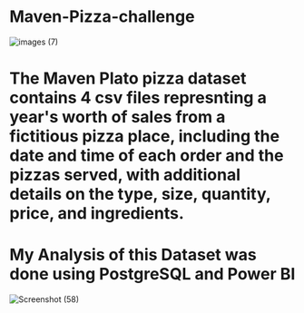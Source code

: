 # Maven-Pizza-challenge
![images (7)](https://user-images.githubusercontent.com/108612390/193467417-26c85e60-7998-4b89-8015-120f30f6f86e.png)

# The Maven Plato pizza dataset contains 4 csv files represnting a year's worth of sales from a fictitious pizza place, including the date and time of each order and the pizzas served, with additional details on the type, size, quantity, price, and ingredients.
# My Analysis of this Dataset was done using PostgreSQL and Power BI

![Screenshot (58)](https://user-images.githubusercontent.com/108612390/193471058-3d588c4d-5e81-4b56-8bcd-3f384beae534.png)
